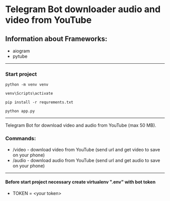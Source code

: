 # Telegram Bot downloader audio and video from YouTube
## Information about Frameworks:
- aiogram
- pytube
---
### Start project
```
python -m venv venv
```
```
venv\Scripts\activate
```
```
pip install -r requrements.txt
```
```
python app.py
```
---
Telegram Bot for download video and audio from YouTube (max 50 MB). 
### Commands:
- /video - download video from YouTube (send url and get video to save on your phone)
- /audio - download audio from YouTube (send url and get audio to save on your phone)
---
#### Before start project necessary create virtualenv ".env" with bot token
- TOKEN = \<your token\>
